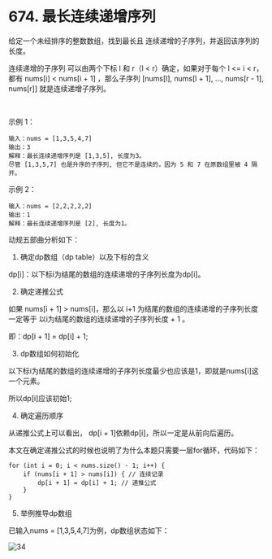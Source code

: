 # 674. 最长连续递增序列
给定一个未经排序的整数数组，找到最长且 连续递增的子序列，并返回该序列的长度。

连续递增的子序列 可以由两个下标 l 和 r（l < r）确定，如果对于每个 l <= i < r，都有 nums[i] < nums[i + 1] ，那么子序列 [nums[l], nums[l + 1], ..., nums[r - 1], nums[r]] 就是连续递增子序列。

 

示例 1：

    输入：nums = [1,3,5,4,7]
    输出：3
    解释：最长连续递增序列是 [1,3,5], 长度为3。
    尽管 [1,3,5,7] 也是升序的子序列, 但它不是连续的，因为 5 和 7 在原数组里被 4 隔开。 
  
示例 2：

    输入：nums = [2,2,2,2,2]
    输出：1
    解释：最长连续递增序列是 [2], 长度为1。

动规五部曲分析如下：

1. 确定dp数组（dp table）以及下标的含义

dp[i]：以下标i为结尾的数组的连续递增的子序列长度为dp[i]。
    
2. 确定递推公式

如果 nums[i + 1] > nums[i]，那么以 i+1 为结尾的数组的连续递增的子序列长度 一定等于 以i为结尾的数组的连续递增的子序列长度 + 1 。

即：dp[i + 1] = dp[i] + 1;

3. dp数组如何初始化

以下标i为结尾的数组的连续递增的子序列长度最少也应该是1，即就是nums[i]这一个元素。

所以dp[i]应该初始1;

4. 确定遍历顺序

从递推公式上可以看出， dp[i + 1]依赖dp[i]，所以一定是从前向后遍历。

本文在确定递推公式的时候也说明了为什么本题只需要一层for循环，代码如下：

    for (int i = 0; i < nums.size() - 1; i++) {
        if (nums[i + 1] > nums[i]) { // 连续记录
            dp[i + 1] = dp[i] + 1; // 递推公式
        }
    }
    
5. 举例推导dp数组

已输入nums = [1,3,5,4,7]为例，dp数组状态如下：

![34](https://github.com/CamWu-cyber/leetcode/blob/master/%E5%8A%A8%E6%80%81%E8%A7%84%E5%88%92/34.png)
